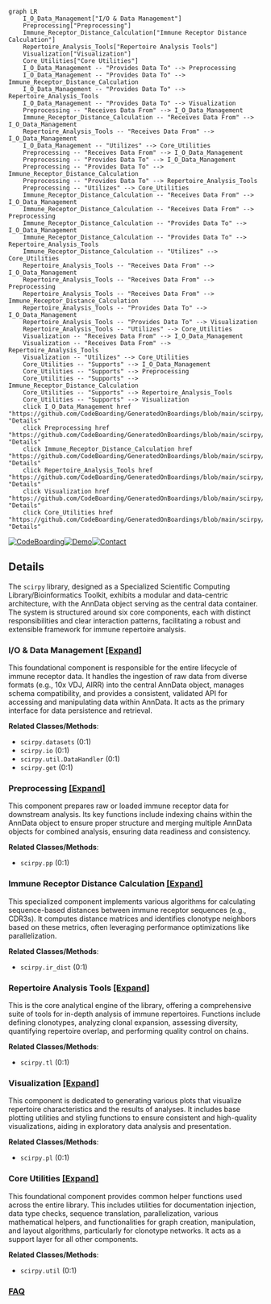 ```mermaid
graph LR
    I_O_Data_Management["I/O & Data Management"]
    Preprocessing["Preprocessing"]
    Immune_Receptor_Distance_Calculation["Immune Receptor Distance Calculation"]
    Repertoire_Analysis_Tools["Repertoire Analysis Tools"]
    Visualization["Visualization"]
    Core_Utilities["Core Utilities"]
    I_O_Data_Management -- "Provides Data To" --> Preprocessing
    I_O_Data_Management -- "Provides Data To" --> Immune_Receptor_Distance_Calculation
    I_O_Data_Management -- "Provides Data To" --> Repertoire_Analysis_Tools
    I_O_Data_Management -- "Provides Data To" --> Visualization
    Preprocessing -- "Receives Data From" --> I_O_Data_Management
    Immune_Receptor_Distance_Calculation -- "Receives Data From" --> I_O_Data_Management
    Repertoire_Analysis_Tools -- "Receives Data From" --> I_O_Data_Management
    I_O_Data_Management -- "Utilizes" --> Core_Utilities
    Preprocessing -- "Receives Data From" --> I_O_Data_Management
    Preprocessing -- "Provides Data To" --> I_O_Data_Management
    Preprocessing -- "Provides Data To" --> Immune_Receptor_Distance_Calculation
    Preprocessing -- "Provides Data To" --> Repertoire_Analysis_Tools
    Preprocessing -- "Utilizes" --> Core_Utilities
    Immune_Receptor_Distance_Calculation -- "Receives Data From" --> I_O_Data_Management
    Immune_Receptor_Distance_Calculation -- "Receives Data From" --> Preprocessing
    Immune_Receptor_Distance_Calculation -- "Provides Data To" --> I_O_Data_Management
    Immune_Receptor_Distance_Calculation -- "Provides Data To" --> Repertoire_Analysis_Tools
    Immune_Receptor_Distance_Calculation -- "Utilizes" --> Core_Utilities
    Repertoire_Analysis_Tools -- "Receives Data From" --> I_O_Data_Management
    Repertoire_Analysis_Tools -- "Receives Data From" --> Preprocessing
    Repertoire_Analysis_Tools -- "Receives Data From" --> Immune_Receptor_Distance_Calculation
    Repertoire_Analysis_Tools -- "Provides Data To" --> I_O_Data_Management
    Repertoire_Analysis_Tools -- "Provides Data To" --> Visualization
    Repertoire_Analysis_Tools -- "Utilizes" --> Core_Utilities
    Visualization -- "Receives Data From" --> I_O_Data_Management
    Visualization -- "Receives Data From" --> Repertoire_Analysis_Tools
    Visualization -- "Utilizes" --> Core_Utilities
    Core_Utilities -- "Supports" --> I_O_Data_Management
    Core_Utilities -- "Supports" --> Preprocessing
    Core_Utilities -- "Supports" --> Immune_Receptor_Distance_Calculation
    Core_Utilities -- "Supports" --> Repertoire_Analysis_Tools
    Core_Utilities -- "Supports" --> Visualization
    click I_O_Data_Management href "https://github.com/CodeBoarding/GeneratedOnBoardings/blob/main/scirpy/I_O_Data_Management.md" "Details"
    click Preprocessing href "https://github.com/CodeBoarding/GeneratedOnBoardings/blob/main/scirpy/Preprocessing.md" "Details"
    click Immune_Receptor_Distance_Calculation href "https://github.com/CodeBoarding/GeneratedOnBoardings/blob/main/scirpy/Immune_Receptor_Distance_Calculation.md" "Details"
    click Repertoire_Analysis_Tools href "https://github.com/CodeBoarding/GeneratedOnBoardings/blob/main/scirpy/Repertoire_Analysis_Tools.md" "Details"
    click Visualization href "https://github.com/CodeBoarding/GeneratedOnBoardings/blob/main/scirpy/Visualization.md" "Details"
    click Core_Utilities href "https://github.com/CodeBoarding/GeneratedOnBoardings/blob/main/scirpy/Core_Utilities.md" "Details"
```

[![CodeBoarding](https://img.shields.io/badge/Generated%20by-CodeBoarding-9cf?style=flat-square)](https://github.com/CodeBoarding/CodeBoarding)[![Demo](https://img.shields.io/badge/Try%20our-Demo-blue?style=flat-square)](https://www.codeboarding.org/demo)[![Contact](https://img.shields.io/badge/Contact%20us%20-%20contact@codeboarding.org-lightgrey?style=flat-square)](mailto:contact@codeboarding.org)

## Details

The `scirpy` library, designed as a Specialized Scientific Computing Library/Bioinformatics Toolkit, exhibits a modular and data-centric architecture, with the AnnData object serving as the central data container. The system is structured around six core components, each with distinct responsibilities and clear interaction patterns, facilitating a robust and extensible framework for immune repertoire analysis.

### I/O & Data Management [[Expand]](./I_O_Data_Management.md)
This foundational component is responsible for the entire lifecycle of immune receptor data. It handles the ingestion of raw data from diverse formats (e.g., 10x VDJ, AIRR) into the central AnnData object, manages schema compatibility, and provides a consistent, validated API for accessing and manipulating data within AnnData. It acts as the primary interface for data persistence and retrieval.


**Related Classes/Methods**:

- `scirpy.datasets` (0:1)
- `scirpy.io` (0:1)
- `scirpy.util.DataHandler` (0:1)
- `scirpy.get` (0:1)


### Preprocessing [[Expand]](./Preprocessing.md)
This component prepares raw or loaded immune receptor data for downstream analysis. Its key functions include indexing chains within the AnnData object to ensure proper structure and merging multiple AnnData objects for combined analysis, ensuring data readiness and consistency.


**Related Classes/Methods**:

- `scirpy.pp` (0:1)


### Immune Receptor Distance Calculation [[Expand]](./Immune_Receptor_Distance_Calculation.md)
This specialized component implements various algorithms for calculating sequence-based distances between immune receptor sequences (e.g., CDR3s). It computes distance matrices and identifies clonotype neighbors based on these metrics, often leveraging performance optimizations like parallelization.


**Related Classes/Methods**:

- `scirpy.ir_dist` (0:1)


### Repertoire Analysis Tools [[Expand]](./Repertoire_Analysis_Tools.md)
This is the core analytical engine of the library, offering a comprehensive suite of tools for in-depth analysis of immune repertoires. Functions include defining clonotypes, analyzing clonal expansion, assessing diversity, quantifying repertoire overlap, and performing quality control on chains.


**Related Classes/Methods**:

- `scirpy.tl` (0:1)


### Visualization [[Expand]](./Visualization.md)
This component is dedicated to generating various plots that visualize repertoire characteristics and the results of analyses. It includes base plotting utilities and styling functions to ensure consistent and high-quality visualizations, aiding in exploratory data analysis and presentation.


**Related Classes/Methods**:

- `scirpy.pl` (0:1)


### Core Utilities [[Expand]](./Core_Utilities.md)
This foundational component provides common helper functions used across the entire library. This includes utilities for documentation injection, data type checks, sequence translation, parallelization, various mathematical helpers, and functionalities for graph creation, manipulation, and layout algorithms, particularly for clonotype networks. It acts as a support layer for all other components.


**Related Classes/Methods**:

- `scirpy.util` (0:1)




### [FAQ](https://github.com/CodeBoarding/GeneratedOnBoardings/tree/main?tab=readme-ov-file#faq)